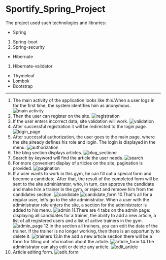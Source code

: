 # Sportify_Spring_Project
The project used such technologies and libraries:
* Spring
 1. Spring-boot
 1. Spring-security
* Hibernate
 1. Hibernate-validator
* Thymeleaf
* Lombok
* Bootstrap
***
1. The main activity of the application looks like this.When a user logs in for the first time, the system identifies him as anonymous.
![main activity](1.png)
2. Then the user can register on the site.
![registration](2.png)
3. If the user enters incorrect data, site validation will work.
![validation](3.png)
4. After successful registration it will be redirected to the login page.
![login_page](4.png)
5. After successful authorization, the user goes to the main page, where the site already defines his role and login. The login is displayed in the menu.
![authorization](5.png)
6. The blog section displays articles.
![blog_sectione](6.png)
7. Search by keyword will find the article the user needs.
![search](7.png)
8. For more convenient display of articles on the site, pagination is provided.
![pagination](8.png)
9. If a user wants to work in this gym, he can fill out a special form and become a candidate. After that, the result of the completed form will be sent to the site administrator, who, in turn, can approve the candidate and make him a trainer in the gym, or reject and remove him from the candidates section.
![candidate](9.png)
![candidate_form](10.png)
10.That's all for a regular user, let's go to the site administrator. When a user with the administrator role enters the site, a section for the administrator is added to his menu.
![admin](11.png)
11.There are 4 tabs on the admin page: displaying all candidates for a trainer, the ability to add a new article, a list of all registered users and a list of active trainers in the gym.
![admin_page](12.png)
12.In the section all trainers, you can edit the data of the trainer. If the trainer is no longer working, then there is an opportunity to delete it.
![trainers](13.png)
13.In the add a new article section there will be a form for filling out information about the article.
![article_form](14.png)
14.The administrator can also edit or delete any article.
![edit_article](15.png)
15. Article editing form.
![edit_form](15.png) 
